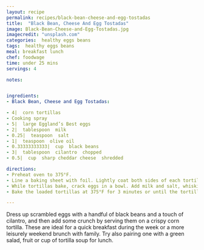 ```yaml
---
layout: recipe
permalink: recipes/black-bean-cheese-and-egg-tostadas
title:  "Black Bean, Cheese And Egg Tostadas"
image: Black-Bean-Cheese-and-Egg-Tostadas.jpg
imagecredit: "unsplash.com"
categories:  healthy eggs beans
tags:  healthy eggs beans
meal: breakfast lunch
chef: foodwage
time: under 25 mins
servings: 4

notes:


ingredients:
- Black Bean, Cheese and Egg Tostadas:

- 4|  corn tortillas
- Cooking spray
- 5|  large Eggland’s Best eggs
- 2|  tablespoon  milk
- 0.25|  teaspoon  salt
- 1|  teaspoon  olive oil
- 0.33333333333|  cup  black beans
- 3|  tablespoon  cilantro  chopped
- 0.5|  cup  sharp cheddar cheese  shredded

directions:
- Preheat oven to 375°F.
- Line a baking sheet with foil. Lightly coat both sides of each tortilla with cooking spray and place on the lined baking sheet. Bake for 6 minutes, turning once during cooking. Remove from oven, but do not turn off the oven.
- While tortillas bake, crack eggs in a bowl. Add milk and salt, whisking to combine. Heat oil in a nonstick skillet over low heat. Add egg mixture to pan. Sprinkle with beans and cilantro, and gently scramble. Divide scrambled eggs evenly over top of each tortilla, and sprinkle with cheese.
- Bake the loaded tortillas at 375°F for 3 minutes or until the tortillas are crisp and cheese is melted.

---
```


Dress up scrambled eggs with a handful of black beans and a touch of cilantro, and then add some crunch by serving them on a crispy corn tortilla. These are ideal for a quick breakfast during the week or a more leisurely weekend brunch with family. Try also pairing one with a green salad, fruit or cup of tortilla soup for lunch.
